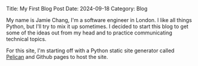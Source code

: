 Title: My First Blog Post
Date: 2024-09-18
Category: Blog

My name is Jamie Chang, I'm a software engineer in London. I like all things Python, but I'll try to mix it up sometimes. I decided to start this blog to get some of the ideas out from my head and to practice communicating technical topics.


For this site, I'm starting off with a Python static site generator called [Pelican](https://docs.getpelican.com/) and Github pages to host the site.

